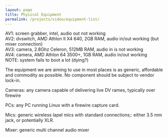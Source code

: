 ```yaml
---
layout: page
title: Physical Equipment
permalink: /projects/video/equipment-list/
---
```


AV1: screen grabber, intel, audio out not working  
AV2: dvswitch, AMD Athlon II X4 640, 2GB RAM, audio in/out working (but mixer connection)  
AV3: camera, 2.8Ghz Celeron, 512MB RAM, audio in is not working  
AV4: camera, AMD Athlon 64 3500+, 1GB RAM, audio in/out working  
NOTE: system fails to boot a lot (dying?)  

The equipment we are aiming to use in most places is as generic, affordable and commodity as possible. No component should be subject to vendor lock-in.

Cameras: any camera capable of delivering live DV rames, typically over firewire

PCs: any PC running Linux with a firewire capture card.

Mics: generic wireless lapel mics with standard connections;: either 3.5 mm jack, or potentially XLR.

Mixer: generic multi channel audio mixer
